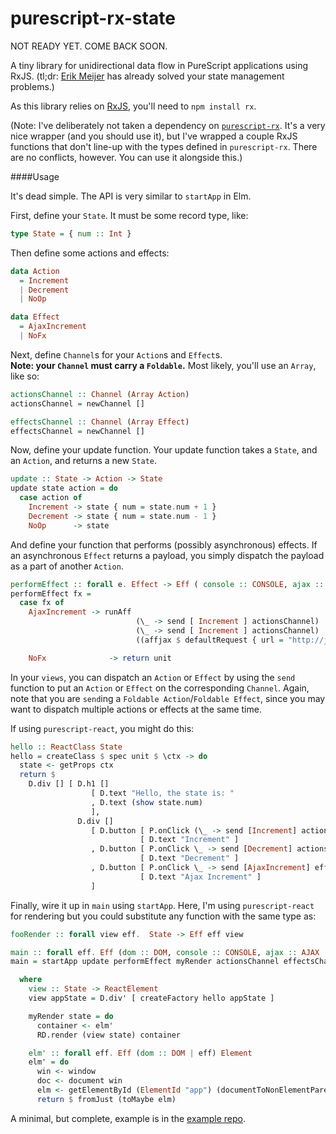 # purescript-rx-state
NOT READY YET.  COME BACK SOON.


A tiny library for unidirectional data flow in PureScript applications using RxJS.  (tl;dr: [Erik Meijer](https://en.wikipedia.org/wiki/Erik_Meijer_(computer_scientist)) has already solved your state management problems.)

As this library relies on [RxJS](https://github.com/Reactive-Extensions/RxJS), you'll need to `npm install rx`.

(Note:  I've deliberately not taken a dependency on [`purescript-rx`](https://github.com/anttih/purescript-rx).  It's a very nice wrapper (and you should use it), but I've wrapped a couple RxJS functions that don't line-up with the types defined in `purescript-rx`.  There are no conflicts, however.  You can use it alongside this.)

####Usage

It's dead simple.  The API is very similar to `startApp` in Elm.

First, define your `State`.  It must be some record type, like:

```purescript
type State = { num :: Int }
```
Then define some actions and effects:

```purescript
data Action
  = Increment
  | Decrement
  | NoOp

data Effect
  = AjaxIncrement
  | NoFx
```

Next, define `Channel`s for your `Action`s and `Effect`s.  
**Note: your `Channel` must carry a `Foldable`.**  Most likely, you'll use an `Array`, like so:

```purescript
actionsChannel :: Channel (Array Action)
actionsChannel = newChannel []

effectsChannel :: Channel (Array Effect)
effectsChannel = newChannel []
```

Now, define your update function.  Your update function takes a `State`, and an `Action`, and returns a new `State`.

```purescript
update :: State -> Action -> State
update state action = do
  case action of
    Increment -> state { num = state.num + 1 }
    Decrement -> state { num = state.num - 1 }
    NoOp      -> state
```

And define your function that performs (possibly asynchronous) effects.  If an asynchronous `Effect` returns a payload, you simply dispatch the payload as a part of another `Action`.

```purescript
performEffect :: forall e. Effect -> Eff ( console :: CONSOLE, ajax :: AJAX | e) Unit
performEffect fx =
  case fx of
    AjaxIncrement -> runAff
                            (\_ -> send [ Increment ] actionsChannel)
                            (\_ -> send [ Increment ] actionsChannel)
                            ((affjax $ defaultRequest { url = "http://jsonplaceholder.typicode.com/posts/1", method = GET })

    NoFx              -> return unit
```


In your `views`, you can dispatch an `Action` or `Effect` by using the `send` function to put an `Action` or `Effect` on the corresponding `Channel`.  Again, note that you are `send`ing a `Foldable Action`/`Foldable Effect`, since you may want to dispatch multiple actions or effects at the same time.

If using `purescript-react`, you might do this:

```purescript
hello :: ReactClass State
hello = createClass $ spec unit $ \ctx -> do
  state <- getProps ctx
  return $
    D.div [] [ D.h1 []
                  [ D.text "Hello, the state is: "
                  , D.text (show state.num)
                  ],
               D.div []
                  [ D.button [ P.onClick (\_ -> send [Increment] actionsChannel) ]
                             [ D.text "Increment" ]
                  , D.button [ P.onClick \_ -> send [Decrement] actionsChannel ]
                             [ D.text "Decrement" ]
                  , D.button [ P.onClick \_ -> send [AjaxIncrement] effectsChannel ]
                             [ D.text "Ajax Increment" ]
                  ]
```

Finally, wire it up in `main` using `startApp`.  Here, I'm using `purescript-react` for rendering but you could substitute any function with the same type as:

```purescript
fooRender :: forall view eff.  State -> Eff eff view
```

```purescript
main :: forall eff. Eff (dom :: DOM, console :: CONSOLE, ajax :: AJAX | eff ) Unit
main = startApp update performEffect myRender actionsChannel effectsChannel initState

  where
    view :: State -> ReactElement
    view appState = D.div' [ createFactory hello appState ]

    myRender state = do
      container <- elm'
      RD.render (view state) container

    elm' :: forall eff. Eff (dom :: DOM | eff) Element
    elm' = do
      win <- window
      doc <- document win
      elm <- getElementById (ElementId "app") (documentToNonElementParentNode (htmlDocumentToDocument doc))
      return $ fromJust (toMaybe elm)
```

A minimal, but complete, example is in the  [example repo](https://github.com/jasonzoladz/purescript-rx-state-react-example).
